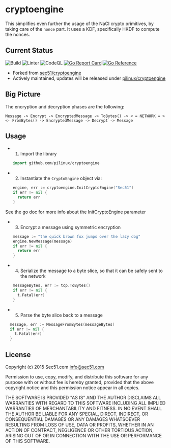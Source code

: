 # cryptoengine

This simplifies even further the usage of the NaCl crypto primitives,
by taking care of the `nonce` part.
It uses a KDF, specifically HKDF to compute the nonces.

## Current Status

![Build](https://github.com/pilinux/cryptoengine/actions/workflows/go.yml/badge.svg)
![Linter](https://github.com/pilinux/cryptoengine/actions/workflows/golangci-lint.yml/badge.svg)
![CodeQL](https://github.com/pilinux/cryptoengine/actions/workflows/codeql.yml/badge.svg)
[![Go Report Card](https://goreportcard.com/badge/github.com/pilinux/cryptoengine)](https://goreportcard.com/report/github.com/pilinux/cryptoengine)
[![Go Reference](https://pkg.go.dev/badge/github.com/pilinux/cryptoengine.svg)](https://pkg.go.dev/github.com/pilinux/cryptoengine)

- Forked from [sec51/cryptoengine](https://github.com/sec51/cryptoengine)
- Actively maintained, updates will be released under [pilinux/cryptoengine](https://github.com/pilinux/cryptoengine)

## Big Picture

The encryption and decryption phases are the following:

```text
Message -> Encrypt -> EncryptedMessage -> ToBytes() -> < = NETWORK = >  <- FromBytes() -> EncryptedMessage -> Decrypt -> Message
```

## Usage

- 1. Import the library

  ```go
  import github.com/pilinux/cryptoengine
  ```

- 2. Instantiate the `CryptoEngine` object via:

  ```go
  engine, err := cryptoengine.InitCryptoEngine("Sec51")
  if err != nil {
    return err
  }
  ```

See the go doc for more info about the InitCryptoEngine parameter

- 3. Encrypt a message using symmetric encryption

  ```go
  message := "the quick brown fox jumps over the lazy dog"
  engine.NewMessage(message)
  if err != nil {
    return err
  }
  ```

- 4. Serialize the message to a byte slice, so that it can be safely sent to the network

  ```go
  messageBytes, err := tcp.ToBytes()
  if err != nil {
    t.Fatal(err)
  }
  ```

- 5. Parse the byte slice back to a message

```go
  message, err := MessageFromBytes(messageBytes)
  if err != nil {
    t.Fatal(err)
  }
  ```

## License

Copyright (c) 2015 Sec51.com <info@sec51.com>

Permission to use, copy, modify, and distribute this software for any
purpose with or without fee is hereby granted, provided that the above
copyright notice and this permission notice appear in all copies.

THE SOFTWARE IS PROVIDED "AS IS" AND THE AUTHOR DISCLAIMS ALL WARRANTIES
WITH REGARD TO THIS SOFTWARE INCLUDING ALL IMPLIED WARRANTIES OF
MERCHANTABILITY AND FITNESS. IN NO EVENT SHALL THE AUTHOR BE LIABLE FOR
ANY SPECIAL, DIRECT, INDIRECT, OR CONSEQUENTIAL DAMAGES OR ANY DAMAGES
WHATSOEVER RESULTING FROM LOSS OF USE, DATA OR PROFITS, WHETHER IN AN
ACTION OF CONTRACT, NEGLIGENCE OR OTHER TORTIOUS ACTION, ARISING OUT OF
OR IN CONNECTION WITH THE USE OR PERFORMANCE OF THIS SOFTWARE.
